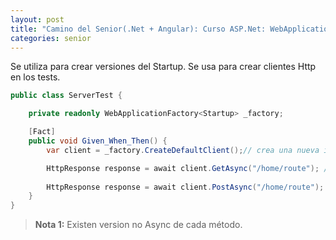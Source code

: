 ```yaml
---
layout: post
title: "Camino del Senior(.Net + Angular): Curso ASP.Net: WebApplicationFactory"
categories: senior
---
```


Se utiliza para crear versiones del<!--more--> Startup. Se usa para crear clientes Http en los tests.

```csharp
public class ServerTest {

    private readonly WebApplicationFactory<Startup> _factory;

    [Fact]
    public void Given_When_Then() {
        var client = _factory.CreateDefaultClient();// crea una nueva instancia del cliente

        HttpResponse response = await client.GetAsync("/home/route"); // realizar una petición GET
        
        HttpResponse response = await client.PostAsync("/home/route"); // realizar una petición POST
    }
}
```

> **Nota 1:** Existen version no Async de cada método.